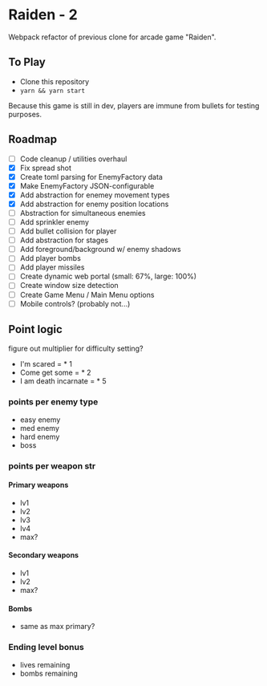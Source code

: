 # Raiden - 2

Webpack refactor of previous clone for arcade game "Raiden".

## To Play

- Clone this repository
- `yarn && yarn start`

Because this game is still in dev, players are immune from bullets for testing purposes.

## Roadmap

- [ ] Code cleanup / utilities overhaul
- [x] Fix spread shot
- [x] Create toml parsing for EnemyFactory data
- [x] Make EnemyFactory JSON-configurable
- [x] Add abstraction for enemey movement types
- [x] Add abstraction for enemy position locations
- [ ] Abstraction for simultaneous enemies
- [ ] Add sprinkler enemy
- [ ] Add bullet collision for player
- [ ] Add abstraction for stages
- [ ] Add foreground/background w/ enemy shadows
- [ ] Add player bombs
- [ ] Add player missiles
- [ ] Create dynamic web portal (small: 67%, large: 100%)
- [ ] Create window size detection
- [ ] Create Game Menu / Main Menu options
- [ ] Mobile controls? (probably not...)

## Point logic
figure out multiplier for difficulty setting?
- I'm scared = * 1
- Come get some = * 2
- I am death incarnate = * 5 

### points per enemy type
- easy enemy
- med enemy
- hard enemy
- boss

### points per weapon str
#### Primary weapons
- lv1
- lv2
- lv3
- lv4
- max?

#### Secondary weapons
- lv1
- lv2
- max?

#### Bombs
- same as max primary?

### Ending level bonus
- lives remaining
- bombs remaining
